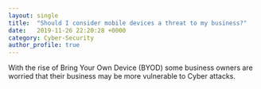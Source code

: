 ```yaml
---
layout: single
title:  "Should I consider mobile devices a threat to my business?"
date:   2019-11-26 22:20:28 +0000
category: Cyber-Security
author_profile: true
---
```


With the rise of Bring Your Own Device (BYOD) some business owners are worried that their business may be more vulnerable to Cyber attacks.

<img class="lazy img-fluid" data-src="/assets/images/consultation/byod.jpg" />
